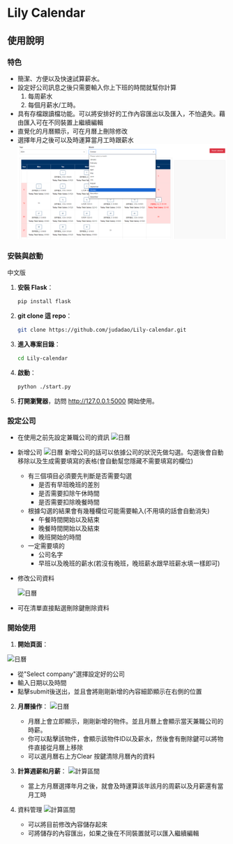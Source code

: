 # Lily Calendar

## 使用說明

### 特色
* 簡潔、方便以及快速試算薪水。
* 設定好公司訊息之後只需要輸入你上下班的時間就幫你計算
    1. 每周薪水
    2. 每個月薪水/工時。
* 具有存檔跟讀檔功能。可以將安排好的工作內容匯出以及匯入，不怕遺失。藉由匯入可在不同裝置上繼續編輯
* 直覺化的月曆顯示，可在月曆上刪除修改
* 選擇年月之後可以及時運算當月工時跟薪水
![日曆](images/calendar_index.png)
### 安裝與啟動
中文版
1. **安裝 Flask**：
   ```bash
   pip install flask
   ```

2. **git clone 這 repo**：
    ```bash
   git clone https://github.com/judadao/Lily-calendar.git
   ```

3. **進入專案目錄**：
    ```bash
   cd Lily-calendar
   ```

4. **啟動**：
    ```bash
   python ./start.py
   ```

5. **打開瀏覽器**，訪問 http://127.0.0.1:5000 開始使用。


### 設定公司


* 在使用之前先設定兼職公司的資訊
![日曆](images/company_list.png)

* 新增公司
![日曆](images/add_comapny_info.png)
新增公司的話可以依據公司的狀況先做勾選。勾選後會自動移除以及生成需要填寫的表格(會自動幫您隱藏不需要填寫的欄位)
    *   有三個項目必須要先判斷是否需要勾選
        * 是否有早班晚班的差別
        * 是否需要扣除午休時間
        * 是否需要扣除晚餐時間
    * 根據勾選的結果會有幾種欄位可能需要輸入(不用填的話會自動消失)
        * 午餐時間開始以及結束
        * 晚餐時間開始以及結束 
        * 晚班開始的時間
    * 一定需要填的
        * 公司名字
        * 早班以及晚班的薪水(若沒有晚班，晚班薪水跟早班薪水填一樣即可)
* 修改公司資料

    ![日曆](images/edit_comany_info.png)
* 可在清單直接點選刪除鍵刪除資料



### 開始使用

1. **開始頁面**：

![日曆](images/submit_detail.png)
   - 從"Select company"選擇設定好的公司
   - 輸入日期以及時間
   - 點擊submit後送出，並且會將剛剛新增的內容細節顯示在右側的位置

2. **月曆操作**：
![日曆](images/calendar_detail.png)
   - 月曆上會立即顯示，剛剛新增的物件。並且月曆上會顯示當天兼職公司的時薪。
   - 你可以點擊該物件，會顯示該物件ID以及薪水，然後會有刪除鍵可以將物件直接從月曆上移除
   - 可以選月曆右上方Clear 按鍵清除月曆內的資料

3. **計算週薪和月薪**：
   ![計算區間](images/calculate.png)
   - 當上方月曆選擇年月之後，就會及時運算該年該月的周薪以及月薪還有當月工時

4. 資料管理
![計算區間](images/data_manage.png)
    - 可以將目前修改內容儲存起來
    - 可將儲存的內容匯出，如果之後在不同裝置就可以匯入繼續編輯 
